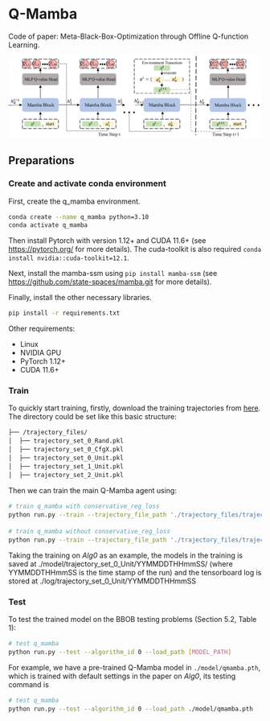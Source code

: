 # Q-Mamba

Code of paper: Meta-Black-Box-Optimization through Offline Q-function Learning.


![Mamba-DAC Architecture](./src/qmamba.png)

## Preparations

### Create and activate conda environment
First, create the q_mamba environment.
```bash
conda create --name q_mamba python=3.10
conda activate q_mamba
```
Then install Pytorch with version 1.12+ and CUDA 11.6+ (see https://pytorch.org/ for more details). The cuda-toolkit is also required ``conda install nvidia::cuda-toolkit=12.1``.

Next, install the mamba-ssm using ``pip install mamba-ssm`` (see https://github.com/state-spaces/mamba.git for more details).

Finally, install the other necessary libraries.
```bash
pip install -r requirements.txt
```

Other requirements:
- Linux
- NVIDIA GPU
- PyTorch 1.12+
- CUDA 11.6+


### Train
To quickly start training, 
firstly, download the training trajectories from [here](https://github.com/GMC-DRL/Q-Mamba/tree/main). The directory could be set like this basic structure:
```bash
├── /trajectory_files/
│  ├── trajectory_set_0_Rand.pkl
│  ├── trajectory_set_0_CfgX.pkl  
│  ├── trajectory_set_0_Unit.pkl   
│  ├── trajectory_set_1_Unit.pkl   
│  ├── trajectory_set_2_Unit.pkl                     
```
Then we can train the main Q-Mamba agent using:

```bash
# train q_mamba with conservative_reg_loss 
python run.py --train --trajectory_file_path './trajectory_files/trajectory_set_0_Unit.pkl' --has_conservative_reg_loss 

# train q_mamba without conservative_reg_loss
python run.py --train --trajectory_file_path './trajectory_files/trajectory_set_0_Unit.pkl' 

```

Taking the training on _Alg0_ as an example, the models in the training is saved at ./model/trajectory_set_0_Unit/YYMMDDTHHmmSS/ (where YYMMDDTHHmmSS is the time stamp of the run) and the tensorboard log is stored at ./log/trajectory_set_0_Unit/YYMMDDTHHmmSS 

### Test
To test the trained model on the BBOB testing problems (Section 5.2, Table 1):
```bash
# test q_mamba 
python run.py --test --algorithm_id 0 --load_path [MODEL_PATH] 

```

For example, we have a pre-trained Q-Mamba model in ``./model/qmamba.pth``, which is trained with default settings in the paper on _Alg0_, its testing command is  
```bash
# test q_mamba 
python run.py --test --algorithm_id 0 --load_path ./model/qmamba.pth

```

